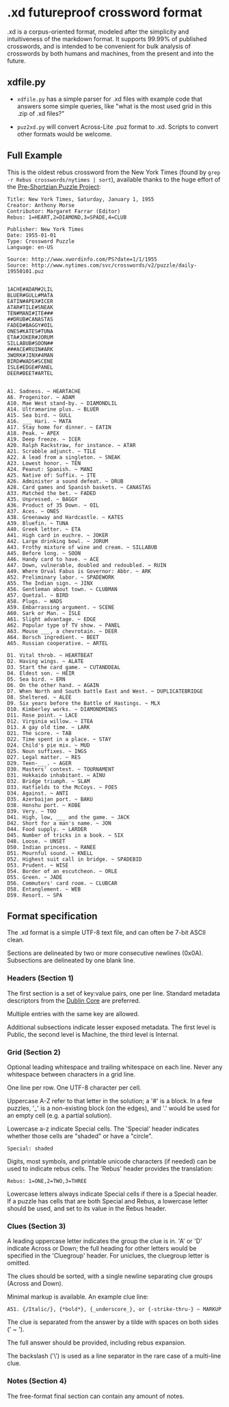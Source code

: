 # .xd futureproof crossword format

.xd is a corpus-oriented format, modeled after the simplicity and intuitiveness of the markdown format.  It supports 99.99% of published crosswords, and is intended to be convenient for bulk analysis of crosswords by both humans and machines, from the present and into the future.

## xdfile.py

  * `xdfile.py` has a simple parser for .xd files with example code that
answers some simple queries, like "what is the most used grid in this .zip of .xd files?"

  * `puz2xd.py` will convert Across-Lite .puz format to .xd.  Scripts to
convert other formats would be welcome.

## Full Example

This is the oldest rebus crossword from the New York Times (found by `grep -r Rebus crosswords/nytimes | sort`), available thanks to the huge effort of the [Pre-Shortzian Puzzle Project](http://www.preshortzianpuzzleproject.com/):

    Title: New York Times, Saturday, January 1, 1955
    Creator: Anthony Morse
    Contributor: Margaret Farrar (Editor)
    Rebus: 1=HEART,2=DIAMOND,3=SPADE,4=CLUB

    Publisher: New York Times
    Date: 1955-01-01
    Type: Crossword Puzzle
    Language: en-US

    Source: http://www.xwordinfo.com/PS?date=1/1/1955
    Source: http://www.nytimes.com/svc/crosswords/v2/puzzle/daily-19550101.puz


    1ACHE#ADAM#2LIL
    BLUER#GULL#MATA
    EATIN#APEX#ICER
    ATAR#TILE#SNEAK
    TEN#MANI#ITE###
    ##DRUB#CANASTAS
    FADED#BAGGY#OIL
    ONES#KATES#TUNA
    ETA#JOKER#JORUM
    SILLABUB#SOON##
    ###ACE#RUIN#ARK
    3WORK#JINX#4MAN
    BIRD#WADS#SCENE
    ISLE#EDGE#PANEL
    DEER#BEET#ARTEL


    A1. Sadness. ~ HEARTACHE
    A6. Progenitor. ~ ADAM
    A10. Mae West stand-by. ~ DIAMONDLIL
    A14. Ultramarine plus. ~ BLUER
    A15. Sea bird. ~ GULL
    A16. ___ Hari. ~ MATA
    A17. Stay home for dinner. ~ EATIN
    A18. Peak. ~ APEX
    A19. Deep freeze. ~ ICER
    A20. Ralph Rackstraw, for instance. ~ ATAR
    A21. Scrabble adjunct. ~ TILE
    A22. A lead from a singleton. ~ SNEAK
    A23. Lowest honor. ~ TEN
    A24. Peanut: Spanish. ~ MANI
    A25. Native of: Suffix. ~ ITE
    A26. Administer a sound defeat. ~ DRUB
    A28. Card games and Spanish baskets. ~ CANASTAS
    A33. Matched the bet. ~ FADED
    A35. Unpressed. ~ BAGGY
    A36. Product of 35 Down. ~ OIL
    A37. Aces. ~ ONES
    A38. Greenaway and Hardcastle. ~ KATES
    A39. Bluefin. ~ TUNA
    A40. Greek letter. ~ ETA
    A41. High card in euchre. ~ JOKER
    A42. Large drinking bowl. ~ JORUM
    A43. Frothy mixture of wine and cream. ~ SILLABUB
    A45. Before long. ~ SOON
    A46. Handy card to have. ~ ACE
    A47. Down, vulnerable, doubled and redoubled. ~ RUIN
    A49. Where Orval Fabus is Governor: Abbr. ~ ARK
    A52. Preliminary labor. ~ SPADEWORK
    A55. The Indian sign. ~ JINX
    A56. Gentleman about town. ~ CLUBMAN
    A57. Quetzal. ~ BIRD
    A58. Plugs. ~ WADS
    A59. Embarrassing argument. ~ SCENE
    A60. Sark or Man. ~ ISLE
    A61. Slight advantage. ~ EDGE
    A62. Popular type of TV show. ~ PANEL
    A63. Mouse ___, a chevrotain. ~ DEER
    A64. Borsch ingredient. ~ BEET
    A65. Russian cooperative. ~ ARTEL

    D1. Vital throb. ~ HEARTBEAT
    D2. Having wings. ~ ALATE
    D3. Start the card game. ~ CUTANDDEAL
    D4. Eldest son. ~ HEIR
    D5. Sea bird. ~ ERN
    D6. On the other hand. ~ AGAIN
    D7. When North and South battle East and West. ~ DUPLICATEBRIDGE
    D8. Sheltered. ~ ALEE
    D9. Six years before the Battle of Hastings. ~ MLX
    D10. Kimberley works. ~ DIAMONDMINES
    D11. Rose point. ~ LACE
    D12. Virginia willow. ~ ITEA
    D13. A gay old time. ~ LARK
    D21. The score. ~ TAB
    D22. Time spent in a place. ~ STAY
    D24. Child's pie mix. ~ MUD
    D25. Noun suffixes. ~ INGS
    D27. Legal matter. ~ RES
    D29. Teen-___. ~ AGER
    D30. Masters' contest. ~ TOURNAMENT
    D31. Hokkaido inhabitant. ~ AINU
    D32. Bridge triumph. ~ SLAM
    D33. Hatfields to the McCoys. ~ FOES
    D34. Against. ~ ANTI
    D35. Azerbaijan port. ~ BAKU
    D38. Honshu port. ~ KOBE
    D39. Very. ~ TOO
    D41. High, low, ___ and the game. ~ JACK
    D42. Short for a man's name. ~ JON
    D44. Food supply. ~ LARDER
    D45. Number of tricks in a book. ~ SIX
    D48. Loose. ~ UNSET
    D50. Indian princess. ~ RANEE
    D51. Mournful sound. ~ KNELL
    D52. Highest suit call in bridge. ~ SPADEBID
    D53. Prudent. ~ WISE
    D54. Border of an escutcheon. ~ ORLE
    D55. Green. ~ JADE
    D56. Commuters' card room. ~ CLUBCAR
    D58. Entanglement. ~ WEB
    D59. Resort. ~ SPA

## Format specification

The .xd format is a simple UTF-8 text file, and can often be 7-bit ASCII clean.

Sections are delineated by two or more consecutive newlines (0x0A).  Subsections are delineated by one blank line.

### Headers (Section 1)

The first section is a set of key:value pairs, one per line.  Standard metadata
descriptors from the [Dublin Core](http://dublincore.org/documents/dces/) are
preferred.

Multiple entries with the same key are allowed.

Additional subsections indicate lesser exposed metadata.  The first level is Public, the
second level is Machine, the third level is Internal.

### Grid (Section 2)

Optional leading whitespace and trailing whitespace on each line.  Never any
whitespace between characters in a grid line.

One line per row.  One UTF-8 character per cell.

Uppercase A-Z refer to that letter in the solution; a '#' is a block.  In a few
puzzles, '\_' is a non-existing block (on the edges), and '.' would be used for
an empty cell (e.g. a partial solution).

Lowercase a-z indicate Special cells. The 'Special' header indicates whether
those cells are "shaded" or have a "circle".

    Special: shaded

Digits, most symbols, and printable unicode characters (if needed) can be used
to indicate rebus cells.  The 'Rebus' header provides the translation:

    Rebus: 1=ONE,2=TWO,3=THREE

Lowercase letters always indicate Special cells if there is a Special header.
If a puzzle has cells that are both Special and Rebus, a lowercase letter
should be used, and set to its value in the Rebus header.

### Clues (Section 3)

A leading uppercase letter indicates the group the clue is in. 'A' or 'D'
indicate Across or Down; the full heading for other letters would be specified
in the 'Cluegroup' header.  For uniclues, the cluegroup letter is omitted.

The clues should be sorted, with a single newline separating clue groups (Across and Down).

Minimal markup is available.  An example clue line:

    A51. {/Italic/}, {*bold*}, {_underscore_}, or {-strike-thru-} ~ MARKUP

The clue is separated from the answer by a tilde with spaces on both sides (' ~ ').

The full answer should be provided, including rebus expansion.

The backslash ('\\') is used as a line separator in the rare case of a multi-line clue.

### Notes (Section 4)

The free-format final section can contain any amount of notes.


